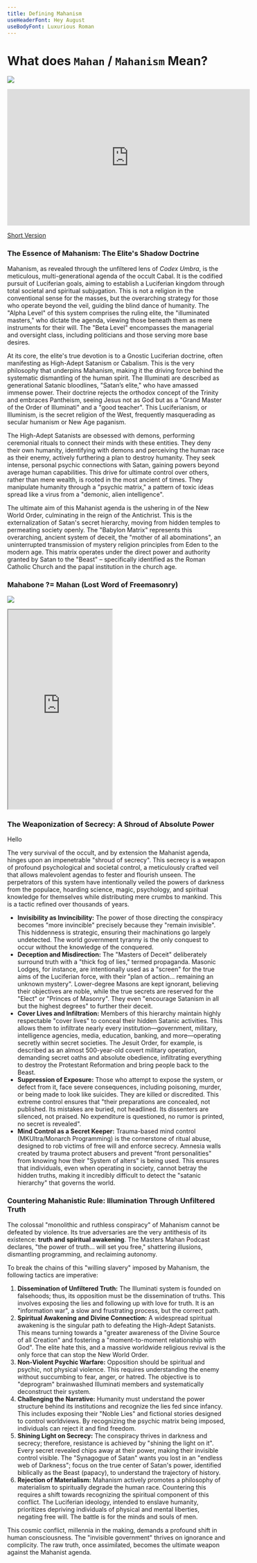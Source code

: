 ```yaml
---
title: Defining Mahanism
useHeaderFont: Hey August
useBodyFont: Luxurious Roman
---
```


# What does `Mahan` / `Mahanism` Mean?

![](https://cdn.discordapp.com/attachments/1371606326320562177/1417259280767258675/Mahanism.png?ex=68c9d50f&is=68c8838f&hm=ff0fbef9d1cef6423b75c5b562d848e60372402452027ecbe0a32f06b6c6305c&)

<iframe width="560" height="315" src="https://www.youtube.com/embed/csqUdkzCDl0?si=5eGFDC1AuCu7hCRO" title="YouTube video player" frameborder="0" allow="accelerometer; clipboard-write; encrypted-media; gyroscope; picture-in-picture; web-share" referrerpolicy="strict-origin-when-cross-origin" allowfullscreen></iframe>

[Short Version](https://youtube.com/shorts/7muVn9LjrMc?si=GlB0IxckZulyc3Z9)

### The Essence of Mahanism: The Elite's Shadow Doctrine

Mahanism, as revealed through the unfiltered lens of _Codex Umbra_, is the meticulous, multi-generational agenda of the occult Cabal. It is the codified pursuit of Luciferian goals, aiming to establish a Luciferian kingdom through total societal and spiritual subjugation. This is not a religion in the conventional sense for the masses, but the overarching strategy for those who operate beyond the veil, guiding the blind dance of humanity. The "Alpha Level" of this system comprises the ruling elite, the "illuminated masters," who dictate the agenda, viewing those beneath them as mere instruments for their will. The "Beta Level" encompasses the managerial and oversight class, including politicians and those serving more base desires.

At its core, the elite's true devotion is to a Gnostic Luciferian doctrine, often manifesting as High-Adept Satanism or Cabalism. This is the very philosophy that underpins Mahanism, making it the driving force behind the systematic dismantling of the human spirit. The Illuminati are described as generational Satanic bloodlines, "Satan’s elite," who have amassed immense power. Their doctrine rejects the orthodox concept of the Trinity and embraces Pantheism, seeing Jesus not as God but as a "Grand Master of the Order of Illuminati" and a "good teacher". This Luciferianism, or Illuminism, is the secret religion of the West, frequently masquerading as secular humanism or New Age paganism.

The High-Adept Satanists are obsessed with demons, performing ceremonial rituals to connect their minds with these entities. They deny their own humanity, identifying with demons and perceiving the human race as their enemy, actively furthering a plan to destroy humanity. They seek intense, personal psychic connections with Satan, gaining powers beyond average human capabilities. This drive for ultimate control over others, rather than mere wealth, is rooted in the most ancient of times. They manipulate humanity through a "psychic matrix," a pattern of toxic ideas spread like a virus from a "demonic, alien intelligence".

The ultimate aim of this Mahanist agenda is the ushering in of the New World Order, culminating in the reign of the Antichrist. This is the externalization of Satan's secret hierarchy, moving from hidden temples to permeating society openly. The "Babylon Matrix" represents this overarching, ancient system of deceit, the "mother of all abominations", an uninterrupted transmission of mystery religion principles from Eden to the modern age. This matrix operates under the direct power and authority granted by Satan to the "Beast" – specifically identified as the Roman Catholic Church and the papal institution in the church age.

### Mahabone ?= Mahan (Lost Word of Freemasonry)

![](https://i.imgur.com/ZUkRn8v.png)

<iframe src="https://files.catbox.moe/ycewe4.mp4" width="240px" height="460px"></iframe>

### The Weaponization of Secrecy: A Shroud of Absolute Power

<div class="text-3xl text-red-600">Hello</div>

The very survival of the occult, and by extension the Mahanist agenda, hinges upon an impenetrable "shroud of secrecy". This secrecy is a weapon of profound psychological and societal control, a meticulously crafted veil that allows malevolent agendas to fester and flourish unseen. The perpetrators of this system have intentionally veiled the powers of darkness from the populace, hoarding science, magic, psychology, and spiritual knowledge for themselves while distributing mere crumbs to mankind. This is a tactic refined over thousands of years.

- **Invisibility as Invincibility:** The power of those directing the conspiracy becomes "more invincible" precisely because they "remain invisible". This hiddenness is strategic, ensuring their machinations go largely undetected. The world government tyranny is the only conquest to occur without the knowledge of the conquered.
- **Deception and Misdirection:** The "Masters of Deceit" deliberately surround truth with a "thick fog of lies," termed propaganda. Masonic Lodges, for instance, are intentionally used as a "screen" for the true aims of the Luciferian force, with their "plan of action... remaining an unknown mystery". Lower-degree Masons are kept ignorant, believing their objectives are noble, while the true secrets are reserved for the "Elect" or "Princes of Masonry". They even "encourage Satanism in all but the highest degrees" to further their deceit.
- **Cover Lives and Infiltration:** Members of this hierarchy maintain highly respectable "cover lives" to conceal their hidden Satanic activities. This allows them to infiltrate nearly every institution—government, military, intelligence agencies, media, education, banking, and more—operating secretly within secret societies. The Jesuit Order, for example, is described as an almost 500-year-old covert military operation, demanding secret oaths and absolute obedience, infiltrating everything to destroy the Protestant Reformation and bring people back to the Beast.
- **Suppression of Exposure:** Those who attempt to expose the system, or defect from it, face severe consequences, including poisoning, murder, or being made to look like suicides. They are killed or discredited. This extreme control ensures that "their preparations are concealed, not published. Its mistakes are buried, not headlined. Its dissenters are silenced, not praised. No expenditure is questioned, no rumor is printed, no secret is revealed".
- **Mind Control as a Secret Keeper:** Trauma-based mind control (MKUltra/Monarch Programming) is the cornerstone of ritual abuse, designed to rob victims of free will and enforce secrecy. Amnesia walls created by trauma protect abusers and prevent "front personalities" from knowing how their "System of alters" is being used. This ensures that individuals, even when operating in society, cannot betray the hidden truths, making it incredibly difficult to detect the "satanic hierarchy" that governs the world.

### Countering Mahanistic Rule: Illumination Through Unfiltered Truth

The colossal "monolithic and ruthless conspiracy" of Mahanism cannot be defeated by violence. Its true adversaries are the very antithesis of its existence: **truth and spiritual awakening**. The Masters Mahan Podcast declares, "the power of truth... will set you free," shattering illusions, dismantling programming, and reclaiming autonomy.

To break the chains of this "willing slavery" imposed by Mahanism, the following tactics are imperative:

1. **Dissemination of Unfiltered Truth:** The Illuminati system is founded on falsehoods; thus, its opposition must be the dissemination of truths. This involves exposing the lies and following up with love for truth. It is an "information war", a slow and frustrating process, but the correct path.
2. **Spiritual Awakening and Divine Connection:** A widespread spiritual awakening is the singular path to defeating the High-Adept Satanists. This means turning towards a "greater awareness of the Divine Source of all Creation" and fostering a "moment-to-moment relationship with God". The elite hate this, and a massive worldwide religious revival is the only force that can stop the New World Order.
3. **Non-Violent Psychic Warfare:** Opposition should be spiritual and psychic, not physical violence. This requires understanding the enemy without succumbing to fear, anger, or hatred. The objective is to "deprogram" brainwashed Illuminati members and systematically deconstruct their system.
4. **Challenging the Narrative:** Humanity must understand the power structure behind its institutions and recognize the lies fed since infancy. This includes exposing their "Noble Lies" and fictional stories designed to control worldviews. By recognizing the psychic matrix being imposed, individuals can reject it and find freedom.
5. **Shining Light on Secrecy:** The conspiracy thrives in darkness and secrecy; therefore, resistance is achieved by "shining the light on it". Every secret revealed chips away at their power, making their invisible control visible. The "Synagogue of Satan" wants you lost in an "endless web of Darkness"; focus on the true center of Satan's power, identified biblically as the Beast (papacy), to understand the trajectory of history.
6. **Rejection of Materialism:** Mahanism actively promotes a philosophy of materialism to spiritually degrade the human race. Countering this requires a shift towards recognizing the spiritual component of this conflict. The Luciferian ideology, intended to enslave humanity, prioritizes depriving individuals of physical and mental liberties, negating free will. The battle is for the minds and souls of men.

This cosmic conflict, millennia in the making, demands a profound shift in human consciousness. The "invisible government" thrives on ignorance and complicity. The raw truth, once assimilated, becomes the ultimate weapon against the Mahanist agenda.
